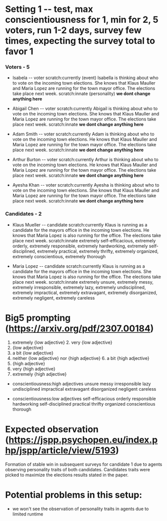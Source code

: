 # Setting 1 -- test, max conscientiousness for 1, min for 2, 5 voters, run 1-2 days, survey few times, expecting the survey total to favor 1
### Voters - 5
- Isabela -- voter
scratch:currently (event)
Isabella is thinking about who to vote on the incoming town elections. She knows that Klaus Mauller and Maria Lopez are running for the town mayor office. The elections take place next week.
scratch:innate (personality)
**we dont change anything here**


- Abigail Chen -- voter
scratch:currently
Abigail is thinking about who to vote on the incoming town elections. She knows that Klaus Mauller and Maria Lopez are running for the town mayor office. The elections take place next week.
scratch:innate
**we dont change anything here**


- Adam Smith -- voter
scratch:currently
Adam is thinking about who to vote on the incoming town elections. He knows that Klaus Mauller and Maria Lopez are running for the town mayor office. The elections take place next week.
scratch:innate
**we dont change anything here**


- Arthur Burton -- voter
scratch:currently
Arthur is thinking about who to vote on the incoming town elections. He knows that Klaus Mauller and Maria Lopez are running for the town mayor office. The elections take place next week.
scratch:innate
**we dont change anything here**


- Ayesha Khan -- voter
scratch:currently
Ayesha is thinking about who to vote on the incoming town elections. She knows that Klaus Mauller and Maria Lopez are running for the town mayor office. The elections take place next week.
scratch:innate
**we dont change anything here**


### Candidates - 2
- Klaus Mueller -- candidate
scratch:currently 
Klaus is running as a candidate for the mayors office in the incoming town elections. He knows that Maria Lopez is also running for the office. The elections take place next week.
scratch:innate
extremely self-efficacious, extremely orderly, extremely responsible, extremely hardworking, extremely self-disciplined, extremely practical, extremely thrifty, extremely organized, extremely conscientious, extremely thorough


- Maria Lopez -- candidate
scratch:currently 
Klaus is running as a candidate for the mayors office in the incoming town elections. She knows that Maria Lopez is also running for the office. The elections take place next week.
scratch:innate
extremely unsure, extremely messy, extremely irresponsible, extremely lazy, extremely undisciplined, extremely impractical, extremely extravagant, extremely disorganized, extremely negligent, extremely careless

# Big5 prompting (https://arxiv.org/pdf/2307.00184)
1. extremely {low adjective} 2. very {low adjective}
3. {low adjective}
4. a bit {low adjective}
5. neither {low adjective} nor {high adjective} 6. a bit {high adjective}
7. {high adjective}
8. very {high adjective}
9. extremely {high adjective}

- conscientiousness:high adjectives
unsure
messy
irresponsible
lazy
undisciplined
impractical
extravagant
disorganized
negligent
careless

- conscientiousness:low adjectives
self-efficacious 
orderly 
responsible 
hardworking 
self-disciplined 
practical 
thrifty 
organized 
conscientious 
thorough

# Expected observation (https://jspp.psychopen.eu/index.php/jspp/article/view/5193)
Formation of stable win in subsequent surveys for candidate 1 due to agents observing personality traits of both candidates. Candidates traits were picked to maximize the elections results stated in the paper. 

# Potential problems in this setup:
- we won't see the observation of personality traits in agents due to limited runtime